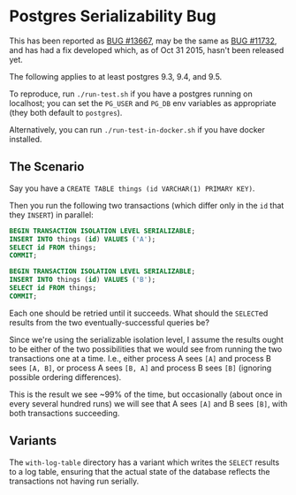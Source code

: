 # Postgres Serializability Bug

This has been reported as [BUG #13667](http://www.postgresql.org/message-id/flat/20151008100036.8427.63845@wrigleys.postgresql.org#20151008100036.8427.63845@wrigleys.postgresql.org), may be the same as [BUG #11732](http://www.postgresql.org/message-id/2081625385.1952368.1420067509048.JavaMail.yahoo@jws100150.mail.ne1.yahoo.com), and has had a fix developed which, as of Oct 31 2015, hasn't been released yet.

The following applies to at least postgres 9.3, 9.4, and 9.5.

To reproduce, run `./run-test.sh` if you have a postgres running on
localhost; you can set the `PG_USER` and `PG_DB` env variables as
appropriate (they both default to `postgres`).

Alternatively, you can run `./run-test-in-docker.sh` if you have
docker installed.

## The Scenario

Say you have a `CREATE TABLE things (id VARCHAR(1) PRIMARY KEY)`.

Then you run the following two transactions (which differ only in the
`id` that they `INSERT`) in parallel:

``` sql
BEGIN TRANSACTION ISOLATION LEVEL SERIALIZABLE;
INSERT INTO things (id) VALUES ('A');
SELECT id FROM things;
COMMIT;
```

``` sql
BEGIN TRANSACTION ISOLATION LEVEL SERIALIZABLE;
INSERT INTO things (id) VALUES ('B');
SELECT id FROM things;
COMMIT;
```

Each one should be retried until it succeeds. What should the
`SELECT`ed results from the two eventually-successful queries be?

Since we're using the serializable isolation level, I assume the
results ought to be either of the two possibilities that we would see
from running the two transactions one at a time. I.e., either process
A sees `[A]` and process B sees `[A, B]`, or process A sees `[B, A]` and
process B sees `[B]` (ignoring possible ordering differences).

This is the result we see ~99% of the time, but occasionally (about
once in every several hundred runs) we will see that A sees `[A]` and
B sees `[B]`, with both transactions succeeding.

## Variants

The `with-log-table` directory has a variant which writes the `SELECT`
results to a log table, ensuring that the actual state of the database
reflects the transactions not having run serially.
